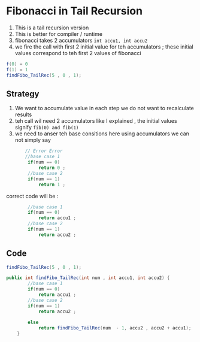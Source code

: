 # Fibonacci in Tail Recursion 
1. This is a tail recursion version 
2. This is better for compiler / runtime
3. fibonacci takes 2 accumulators `int accu1, int accu2`
4. we fire the call with first 2 initial value for teh accumulators ; these initial values correspond to teh first 2 values of fibonacci 
````java
f(0) = 0
f(1) = 1
findFibo_TailRec(5 , 0 , 1);
````

## Strategy 
1. We want to accumulate value in each step  we do not want to recalculate results 
2. teh call wil need 2 accumulators like I explained  , the initial values signify `fib(0) and fib(1)`
3. we need to anser teh base consitions here using accumulators we can not simply say 

````java
	   // Error Error 
       //base case 1
        if(num == 0)
			return 0 ;
		//base case 2
        if(num == 1)
			return 1 ;
````
correct code will be :
````java
        //base case 1
        if(num == 0)
			return accu1 ;
		//base case 2
        if(num == 1)
			return accu2 ;
````
## Code
````java
findFibo_TailRec(5 , 0 , 1);

public int findFibo_TailRec(int num , int accu1, int accu2) {
		//base case 1
        if(num == 0)
			return accu1 ;
		//base case 2
        if(num == 1)
			return accu2 ;
		
		else 
			return findFibo_TailRec(num  - 1, accu2 , accu2 + accu1);
	}

````    